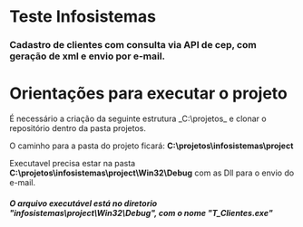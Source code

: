 # Teste Infosistemas

### Cadastro de clientes com consulta via API de cep, com geração de xml e envio por e-mail.

# Orientações para executar o projeto

É necessário a criação da seguinte estrutura _C:\projetos\_ e clonar o repositório dentro da pasta projetos.

O caminho para a pasta do projeto ficará: __C:\projetos\infosistemas\project__

Executavel precisa estar na pasta __C:\projetos\infosistemas\project\Win32\Debug__ com as Dll para o envio do e-mail.

##### O arquivo executável está no diretorio "infosistemas\project\Win32\Debug", com o nome "T_Clientes.exe"
